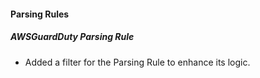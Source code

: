#### Parsing Rules

##### AWSGuardDuty Parsing Rule

- Added a filter for the Parsing Rule to enhance its logic.
